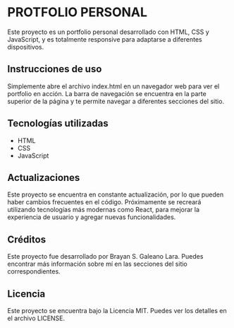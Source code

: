 # PROTFOLIO PERSONAL
Este proyecto es un portfolio personal desarrollado con HTML, CSS y JavaScript, y es totalmente responsive para adaptarse a diferentes dispositivos.

## Instrucciones de uso
Simplemente abre el archivo index.html en un navegador web para ver el portfolio en acción. La barra de navegación se encuentra en la parte superior de la página y te permite navegar a diferentes secciones del sitio.

## Tecnologías utilizadas
- HTML
- CSS
- JavaScript
## Actualizaciones
Este proyecto se encuentra en constante actualización, por lo que pueden haber cambios frecuentes en el código. Próximamente se recreará utilizando tecnologías más modernas como React, para mejorar la experiencia de usuario y agregar nuevas funcionalidades.

## Créditos
Este proyecto fue desarrollado por Brayan S. Galeano Lara. Puedes encontrar más información sobre mí en las secciones del sitio correspondientes.

## Licencia
Este proyecto se encuentra bajo la Licencia MIT. Puedes ver los detalles en el archivo LICENSE.